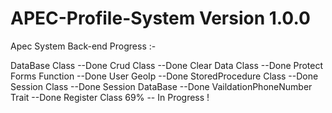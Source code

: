 # APEC-Profile-System Version 1.0.0

Apec System Back-end Progress :-


DataBase Class --Done
Crud Class --Done 
Clear Data Class --Done
Protect Forms Function --Done
User GeoIp --Done
StoredProcedure Class --Done
Session Class --Done
Session DataBase --Done
VaildationPhoneNumber Trait --Done
Register Class 69% -- In Progress !
